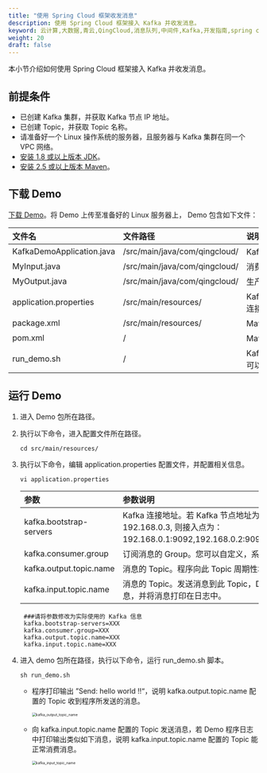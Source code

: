 ```yaml
---
title: "使用 Spring Cloud 框架收发消息"
description: 使用 Spring Cloud 框架接入 Kafka 并收发消息。
keyword: 云计算,大数据,青云,QingCloud,消息队列,中间件,Kafka,开发指南,spring cloud,demo,SDK
weight: 20
draft: false
---
```


本小节介绍如何使用 Spring Cloud 框架接入 Kafka 并收发消息。

## 前提条件

- 已创建 Kafka 集群，并获取 Kafka 节点 IP 地址。
- 已创建 Topic，并获取 Topic 名称。
- 请准备好一个 Linux 操作系统的服务器，且服务器与 Kafka 集群在同一个 VPC 网络。
- [安装 1.8 或以上版本 JDK](https://www.oracle.com/java/technologies/javase-downloads.html)。
- [安装 2.5 或以上版本 Maven](http://maven.apache.org/download.cgi)。

## 下载 Demo

[下载 Demo](https://github.com/QingCloudAppcenter/Kafka/tree/dev/example/kafka-spring-cloud)。将 Demo 上传至准备好的 Linux 服务器上， Demo 包含如下文件：
   
| <span style="display:inline-block;width:140px">文件名</span> | <span style="display:inline-block;width:200px">文件路径</span> | <span style="display:inline-block;width:320px">说明</span> |
| :----------------------------------------------------------- | :----------------------------------------------------------- | :--------------------------------------------------------- |
| KafkaDemoApplication.java                                    | /src/main/java/com/qingcloud/                                | Kafka demo 应用程序。                                      |
| MyInput.java                                                 | /src/main/java/com/qingcloud/                                | 消费消息的 API。                                           |
| MyOutput.java                                                | /src/main/java/com/qingcloud/                                | 生产消息的 API。                                           |
| application.properties                                       | /src/main/resources/                                         | Kafka demo 配置文件，用于配置 Kafka 的连接信息。           |
| package.xml                                                  | /src/main/resources/                                         | Maven 基本信息。           |
| pom.xml                                                      | /                                                            | Maven 配置文件。                    |
| run_demo.sh                                                  | /                                                            | Kafka demo 应用程序执行脚本，通过该脚本可以发送和接收消息。  |

## 运行 Demo

1. 进入 Demo 包所在路径。

2. 执行以下命令，进入配置文件所在路径。
   
   ```
   cd src/main/resources/
   ```

3. 执行以下命令，编辑 application.properties 配置文件，并配置相关信息。
    ```
    vi application.properties
    ```

   | <span style="display:inline-block;width:140px">参数</span> | <span style="display:inline-block;width:520px">参数说明</span> |
   | :--------------------------------------------------------- | :----------------------------------------------------------- |
   | kafka.bootstrap-servers                                    | Kafka 连接地址。若 Kafka 节点地址为：192.168.0.1, 192.168.0.2, 192.168.0.3, 则接入点为：192.168.0.1:9092,192.168.0.2:9092,192.168.0.3:9092。 |
   | kafka.consumer.group                                       | 订阅消息的 Group。您可以自定义，系统将会自动创建一个 Group。  |
   | kafka.output.topic.name                                    | 消息的 Topic。程序向此 Topic 周期性地发送同一内容的消息。  |
   | kafka.input.topic.name                                     | 消息的 Topic。发送消息到此 Topic，Demo 程序会消费此 Topic 的消息，并将消息打印在日志中。  |

   ```properties
    ###请将参数修改为实际使用的 Kafka 信息
    kafka.bootstrap-servers=XXX
    kafka.consumer.group=XXX
    kafka.output.topic.name=XXX
    kafka.input.topic.name=XXX
   ```

4. 进入 demo 包所在路径，执行以下命令，运行 run_demo.sh 脚本。

   ```shell
   sh run_demo.sh
   ```

   - 程序打印输出 ”Send: hello world !!“，说明 kafka.output.topic.name 配置的 Topic 收到程序所发送的消息。

      <img src="../../../_images/kafka_output_topic_name.png" alt="kafka_output_topic_name" style="zoom:50%;" />   

   - 向 kafka.input.topic.name 配置的 Topic 发送消息，若 Demo 程序日志中打印输出类似如下消息，说明 kafka.input.topic.name 配置的 Topic 能正常消费消息。

      <img src="../../../_images/kafka_input_topic_name.png" alt="kafka_input_topic_name" style="zoom:50%;" />   



